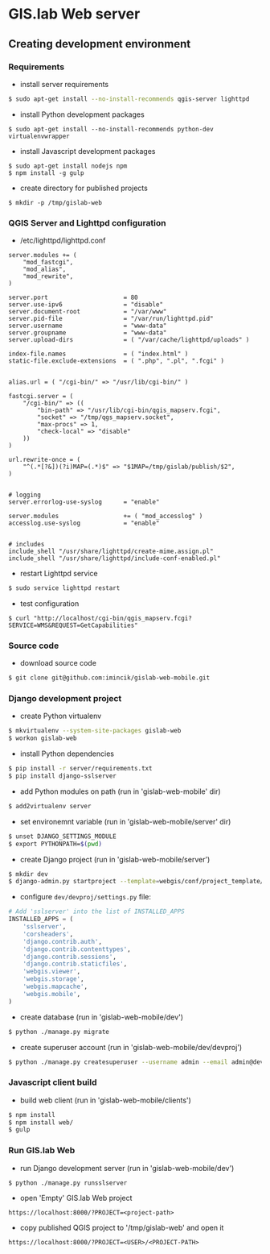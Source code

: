 # GIS.lab Web server

## Creating development environment

### Requirements
* install server requirements
```bash
$ sudo apt-get install --no-install-recommends qgis-server lighttpd
```

* install Python development packages
```
$ sudo apt-get install --no-install-recommends python-dev virtualenvwrapper
```

* install Javascript development packages
```
$ sudo apt-get install nodejs npm
$ npm install -g gulp
```

* create directory for published projects
```
$ mkdir -p /tmp/gislab-web
```

### QGIS Server and Lighttpd configuration
* /etc/lighttpd/lighttpd.conf
```
server.modules += (
    "mod_fastcgi",
    "mod_alias",
    "mod_rewrite",
)

server.port                     = 80
server.use-ipv6                 = "disable"
server.document-root            = "/var/www"
server.pid-file                 = "/var/run/lighttpd.pid"
server.username                 = "www-data"
server.groupname                = "www-data"
server.upload-dirs              = ( "/var/cache/lighttpd/uploads" )

index-file.names                = ( "index.html" )
static-file.exclude-extensions  = ( ".php", ".pl", ".fcgi" )


alias.url = ( "/cgi-bin/" => "/usr/lib/cgi-bin/" )

fastcgi.server = (
    "/cgi-bin/" => ((
        "bin-path" => "/usr/lib/cgi-bin/qgis_mapserv.fcgi",
        "socket" => "/tmp/qgs_mapserv.socket",
        "max-procs" => 1,
        "check-local" => "disable"
    ))
)

url.rewrite-once = (
    "^(.*[?&])(?i)MAP=(.*)$" => "$1MAP=/tmp/gislab/publish/$2",
)


# logging
server.errorlog-use-syslog      = "enable"

server.modules                  += ( "mod_accesslog" )
accesslog.use-syslog            = "enable"


# includes
include_shell "/usr/share/lighttpd/create-mime.assign.pl"
include_shell "/usr/share/lighttpd/include-conf-enabled.pl"
```

* restart Lighttpd service
```bash
$ sudo service lighttpd restart
```

* test configuration
```
$ curl "http://localhost/cgi-bin/qgis_mapserv.fcgi?SERVICE=WMS&REQUEST=GetCapabilities"
```

### Source code
* download source code
```bash
$ git clone git@github.com:imincik/gislab-web-mobile.git
```

### Django development project
* create Python virtualenv
```bash
$ mkvirtualenv --system-site-packages gislab-web
$ workon gislab-web
```

* install Python dependencies
```bash
$ pip install -r server/requirements.txt
$ pip install django-sslserver
```

* add Python modules on path (run in 'gislab-web-mobile' dir)
```bash
$ add2virtualenv server
```

* set environemnt variable (run in 'gislab-web-mobile/server' dir)
```bash
$ unset DJANGO_SETTINGS_MODULE
$ export PYTHONPATH=$(pwd)
```

* create Django project (run in 'gislab-web-mobile/server')
```bash
$ mkdir dev
$ django-admin.py startproject --template=webgis/conf/project_template/ devproj dev
```

* configure `dev/devproj/settings.py` file:
```python
# Add 'sslserver' into the list of INSTALLED_APPS
INSTALLED_APPS = (
    'sslserver',
    'corsheaders',
    'django.contrib.auth',
    'django.contrib.contenttypes',
    'django.contrib.sessions',
    'django.contrib.staticfiles',
    'webgis.viewer',
    'webgis.storage',
    'webgis.mapcache',
    'webgis.mobile',
)
```

* create database (run in 'gislab-web-mobile/dev')
```bash
$ python ./manage.py migrate
```

* create superuser account (run in 'gislab-web-mobile/dev/devproj')
```bash
$ python ./manage.py createsuperuser --username admin --email admin@dev.io
```

### Javascript client build
* build web client (run in 'gislab-web-mobile/clients')
```bash
$ npm install
$ npm install web/
$ gulp
```

### Run GIS.lab Web
* run Django development server (run in 'gislab-web-mobile/dev')
```bash
$ python ./manage.py runsslserver
```

* open 'Empty' GIS.lab Web project
```
https://localhost:8000/?PROJECT=<project-path>
```

* copy published QGIS project to '/tmp/gislab-web' and open it
```
https://localhost:8000/?PROJECT=<USER>/<PROJECT-PATH>
```

